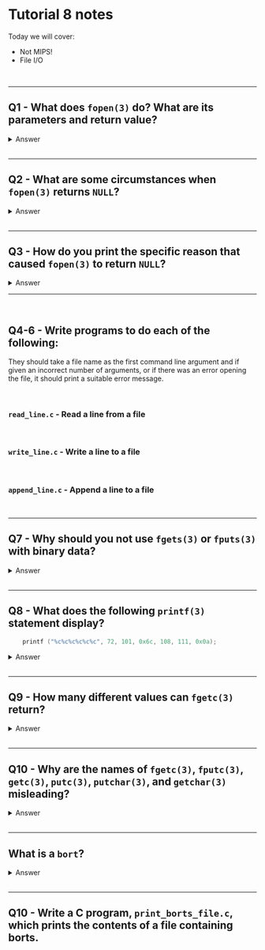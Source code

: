 # Tutorial 8 notes

Today we will cover:
* Not MIPS!
* File I/O

<br>

---

## Q1 - What does `fopen(3)` do? What are its parameters and return value?

<details>

`FILE *fopen(const char *pathname, const char *mode);`

<summary>Answer</summary>

</details>

<br>

---

## Q2 - What are some circumstances when `fopen(3)` returns `NULL`?

<details>

When something went wrong.

* If the file you tried to open for reading does not exist.
* If you try to open a file you do not have permission to access.
* If the "mode" string was invalid.
* If the system is out of memory.
* If you try to create a file and your quota of disk blocks or inodes has been exhausted.
* If the pathname was too long.

<summary>Answer</summary>

</details>

<br>

---

## Q3 - How do you print the specific reason that caused `fopen(3)` to return `NULL`?

<details>

Short story: `perror(char *path)`

The global variable errno is given a value that indicates what went wrong (see tutorial 1, question 8).

The library function strerror(3) turns known values of errno into strings, which you could just print out.

```c
#include <errno.h>      // for `errno' values
#include <string.h>     // for `strerror(3)`

errno = ENOENT;
char *error = strerror(errno);
assert(strcmp(error, "No such file or directory") == 0);
```

Because this is such a common operation, there aren't many library functions that do this. perror(3) is the only standard way to do this:

```c
#include <errno.h>      // for `errno' values
#include <stdio.h>      // for `perror(3)'

errno = ENOENT;
perror("");             // prints "No such file or directory"
```

There are several nonstandard ways to do this; the most common is warn(3):

```c
#include <err.h>        // for `err(3)', `warn(3)', etc.
#include <errno.h>      // for `errno' values

errno = ENOENT;
warn(NULL);             // prints "<progname>: No such file or directory"
```

Often, though, you want to immediately end the program if one of these errors occurs: there is no single standard function to do this, but err(3) (related to warn(3)) is one very common option:

```c
#include <err.h>        // for `err(3)', `warn(3)', etc.
#include <errno.h>      // for `errno' values

errno = ENOENT;
err(1, NULL);           // prints "<progname>: No such file or directory"
                        // and terminates the program with exit code 1.
```

Similarly, the GNU C library provides error(3):

```c
#include <error.h>      // for `error(3)', etc.
#include <errno.h>      // for `errno' values

error(1, ENOENT, NULL); // prints "<progname>: No such file or directory"
                        // and terminates the program with exit code 1.
```

<summary>Answer</summary>

</details>

---

<br>

## Q4-6 - Write programs to do each of the following:

They should take a file name as the first command line argument and if given an incorrect number of arguments, or if there was an error opening the file, it should print a suitable error message.

<br>

### `read_line.c` - Read a line from a file

<br>

### `write_line.c` - Write a line to a file

<br>

### `append_line.c` - Append a line to a file

<br>

---

## Q7 - Why should you not use `fgets(3)` or `fputs(3)` with binary data?

<details>

`fgets(3)` or `fputs(3)` work with C strings: arrays of bytes, terminated with a zero byte, `'\0'`.

Binary data may naturally contain zero bytes, and thus cannot be treated as a normal string, therefore functions that work on strings (including `fgets(3)` or `fputs(3)`) will not behave correctly.

<summary>Answer</summary>

</details>

<br>

---

## Q8 - What does the following `printf(3)` statement display?

```c
    printf ("%c%c%c%c%c%c", 72, 101, 0x6c, 108, 111, 0x0a);
```

<details>

`Hello!\n`

<summary>Answer</summary>

</details>

<br>

---

## Q9 - How many different values can `fgetc(3)` return?

<details>

<summary>Answer</summary>

257.

It returns one of 256 values (0…255) if it manages to read a byte, and a special value EOF if it can't.

Often, `<stdio.h>` will contain something like:

```c
    #define EOF (-1)
```

</details>

<br>

---

## Q10 - Why are the names of `fgetc(3)`, `fputc(3)`, `getc(3)`, `putc(3)`, `putchar(3)`, and `getchar(3)` misleading?

<details>

Programmers often think they are only for character I/O, but all of them just read or write a byte. `fgetb`, `fputb`, `getb`, `putb`, `putbyte`, and `getbyte` would have been better names.

<summary>Answer</summary>

</details>

<br>

---

## What is a `bort`?

<details>

A bort is an unsigned two-byte big-endian integer (bort is a contraction of big-endian short).

The possible bort values are 0..65535.

<summary>Answer</summary>


<br>

---

## Revision: What is the difference between big endian and little endian?

<details>

<image src="images/endian.jpg"/>

<summary>Answer</summary>

</details>

</details>

<br>

---

## Q10 - Write a C program, `print_borts_file.c`, which prints the contents of a file containing borts.